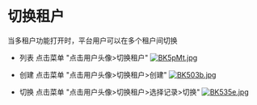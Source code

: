 # 切换租户

当多租户功能打开时，平台用户可以在多个租户间切换

* 列表 点击菜单 "点击用户头像>切换租户"
[![BK5pMt.jpg](https://v1.ax1x.com/2022/10/14/BK5pMt.jpg)](https://x.imgtu.com/i/BK5pMt)

* 创建 点击菜单 "点击用户头像>切换租户>创建"
[![BK503b.jpg](https://v1.ax1x.com/2022/10/14/BK503b.jpg)](https://x.imgtu.com/i/BK503b)

* 切换 点击菜单 "点击用户头像>切换租户>选择记录>切换"
[![BK535e.jpg](https://v1.ax1x.com/2022/10/14/BK535e.jpg)](https://x.imgtu.com/i/BK535e)
